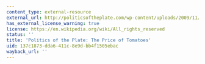 ```yaml
---
content_type: external-resource
external_url: http://politicsoftheplate.com/wp-content/uploads/2009/11/tomatoes.pdf
has_external_license_warning: true
license: https://en.wikipedia.org/wiki/All_rights_reserved
status: ''
title: 'Politics of the Plate: The Price of Tomatoes'
uid: 137c1873-dda6-411c-8e9d-bb4f1505ebac
wayback_url: ''
---
```

